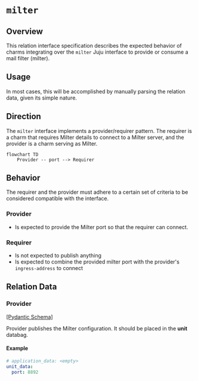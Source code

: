 # `milter`

## Overview

This relation interface specification describes the expected behavior of charms integrating over the `milter` Juju interface to provide or consume a mail filter (milter).

## Usage

In most cases, this will be accomplished by manually parsing the relation data, given its simple nature.

## Direction

The `milter` interface implements a provider/requirer pattern.
The requirer is a charm that requires Milter details to connect to a Milter server, and the provider is a charm serving as Milter.

```mermaid
flowchart TD
    Provider -- port --> Requirer
```

## Behavior

The requirer and the provider must adhere to a certain set of criteria to be considered compatible with the interface.

### Provider

- Is expected to provide the Milter port so that the requirer can connect.

### Requirer

- Is not expected to publish anything
- Is expected to combine the provided milter port with the provider's `ingress-address` to connect

## Relation Data

### Provider

[\[Pydantic Schema\]](./schema.py)

Provider publishes the Milter configuration. It should be placed in the **unit** databag.

#### Example

```yaml
# application_data: <empty>
unit_data:
  port: 8892
```
